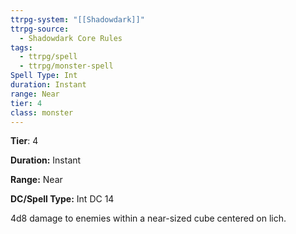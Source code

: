 ```yaml
---
ttrpg-system: "[[Shadowdark]]"
ttrpg-source:
  - Shadowdark Core Rules
tags:
  - ttrpg/spell
  - ttrpg/monster-spell
Spell Type: Int
duration: Instant
range: Near
tier: 4
class: monster
---
```

**Tier**: 4

**Duration:** Instant

**Range:** Near

**DC/Spell Type:** Int DC 14

4d8 damage to enemies within a near-sized cube centered on lich.
